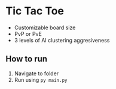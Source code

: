 # Tic Tac Toe
- Customizable board size
- PvP or PvE
- 3 levels of AI clustering aggresiveness

## How to run
1. Navigate to folder
2. Run using `py main.py`
